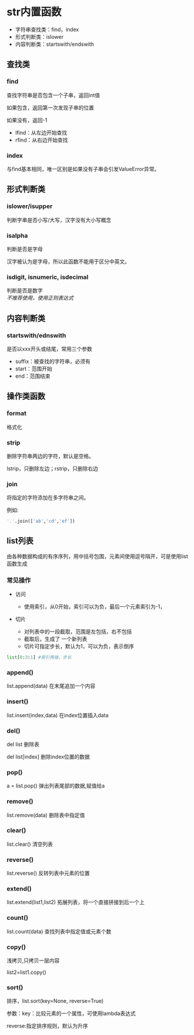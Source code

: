 # str内置函数

* 字符串查找类：find，index
* 形式判断类：islower
* 内容判断类：startswith/endswith

## 查找类

### find

查找字符串是否包含一个子串，返回int值

如果包含，返回第一次发现子串的位置

如果没有，返回-1

* lfind：从左边开始查找
* rfind：从右边开始查找

### index

与find基本相同，唯一区别是如果没有子串会引发ValueError异常。

## 形式判断类

### islower/isupper

判断字串是否小写/大写，汉字没有大小写概念

### isalpha

判断是否是字母

汉字被认为是字母，所以此函数不能用于区分中英文。

### isdigit, isnumeric, isdecimal

判断是否是数字  
*不推荐使用，使用正则表达式*

## 内容判断类

### startswith/ednswith

是否以xxx开头或结尾，常用三个参数

* suffix：被查找的字符串，必须有
* start：范围开始
* end：范围结束

## 操作类函数

### format

格式化

### strip

删除字符串两边的字符，默认是空格。

lstrip，只删除左边；rstrip，只删除右边

### join

将指定的字符添加在多字符串之间。

例如:

~~~python
'.'.join(['ab','cd','ef'])
~~~

## list列表

由各种数据构成的有序序列，用中括号包围，元素间使用逗号隔开，可是使用list函数生成

### 常见操作

* 访问
  * 使用索引，从0开始，索引可以为负，最后一个元素索引为-1，

* 切片
  * 对列表中的一段截取，范围是左包括，右不包括
  * 截取后，生成了 一个新列表
  * 切片可指定步长，默认为1，可以为负，表示倒序

~~~python
list[0:3:1] #索引两端，步长
~~~

### append()

list.append(data) 在末尾追加一个内容

### insert()

list.insert(index,data) 在index位置插入data

### del()

del list 删除表

del list[index] 删除index位置的数据

### pop()

a = list.pop() 弹出列表尾部的数据,赋值给a

### remove()

list.remove(data) 删除表中指定值

### clear()

list.clear() 清空列表

### reverse()

list.reverse() 反转列表中元素的位置

### extend()

list.extend(list1,list2) 拓展列表，将一个直接拼接到后一个上

### count()

list.count(data) 查找列表中指定值或元素个数

### copy()

浅拷贝,只拷贝一层内容

list2=list1.copy()

### sort()

排序，list.sort(key=None, reverse=True)

参数：key：比较元素的一个属性，可使用lambda表达式

reverse:指定排序规则，默认为升序
